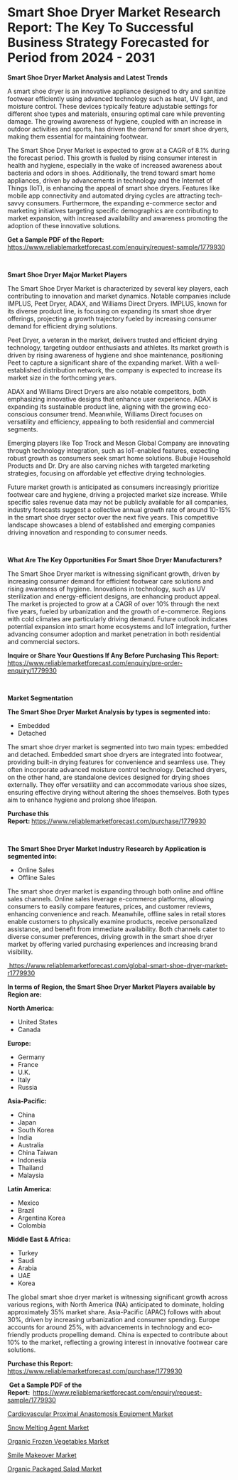 <p><h1>Smart Shoe Dryer Market Research Report: The Key To Successful Business Strategy Forecasted for Period from 2024 - 2031</h1></p><p><strong>Smart Shoe Dryer Market Analysis and Latest Trends</strong></p>
<p><p>A smart shoe dryer is an innovative appliance designed to dry and sanitize footwear efficiently using advanced technology such as heat, UV light, and moisture control. These devices typically feature adjustable settings for different shoe types and materials, ensuring optimal care while preventing damage. The growing awareness of hygiene, coupled with an increase in outdoor activities and sports, has driven the demand for smart shoe dryers, making them essential for maintaining footwear.</p><p>The Smart Shoe Dryer Market is expected to grow at a CAGR of 8.1% during the forecast period. This growth is fueled by rising consumer interest in health and hygiene, especially in the wake of increased awareness about bacteria and odors in shoes. Additionally, the trend toward smart home appliances, driven by advancements in technology and the Internet of Things (IoT), is enhancing the appeal of smart shoe dryers. Features like mobile app connectivity and automated drying cycles are attracting tech-savvy consumers. Furthermore, the expanding e-commerce sector and marketing initiatives targeting specific demographics are contributing to market expansion, with increased availability and awareness promoting the adoption of these innovative solutions.</p></p>
<p><strong>Get a Sample PDF of the Report:&nbsp;</strong> <a href="https://www.reliablemarketforecast.com/enquiry/request-sample/1779930?utm_campaign=1130&utm_medium=2&utm_source=Github&utm_content=ia&utm_term=09102024&utm_id=smart-shoe-dryer">https://www.reliablemarketforecast.com/enquiry/request-sample/1779930</a></p>
<p>&nbsp;</p>
<p><strong>Smart Shoe Dryer Major Market Players</strong></p>
<p><p>The Smart Shoe Dryer Market is characterized by several key players, each contributing to innovation and market dynamics. Notable companies include IMPLUS, Peet Dryer, ADAX, and Williams Direct Dryers. IMPLUS, known for its diverse product line, is focusing on expanding its smart shoe dryer offerings, projecting a growth trajectory fueled by increasing consumer demand for efficient drying solutions.</p><p>Peet Dryer, a veteran in the market, delivers trusted and efficient drying technology, targeting outdoor enthusiasts and athletes. Its market growth is driven by rising awareness of hygiene and shoe maintenance, positioning Peet to capture a significant share of the expanding market. With a well-established distribution network, the company is expected to increase its market size in the forthcoming years.</p><p>ADAX and Williams Direct Dryers are also notable competitors, both emphasizing innovative designs that enhance user experience. ADAX is expanding its sustainable product line, aligning with the growing eco-conscious consumer trend. Meanwhile, Williams Direct focuses on versatility and efficiency, appealing to both residential and commercial segments.</p><p>Emerging players like Top Trock and Meson Global Company are innovating through technology integration, such as IoT-enabled features, expecting robust growth as consumers seek smart home solutions. Bubujie Household Products and Dr. Dry are also carving niches with targeted marketing strategies, focusing on affordable yet effective drying technologies.</p><p>Future market growth is anticipated as consumers increasingly prioritize footwear care and hygiene, driving a projected market size increase. While specific sales revenue data may not be publicly available for all companies, industry forecasts suggest a collective annual growth rate of around 10-15% in the smart shoe dryer sector over the next five years. This competitive landscape showcases a blend of established and emerging companies driving innovation and responding to consumer needs.</p></p>
<p>&nbsp;</p>
<p><strong>What Are The Key Opportunities For Smart Shoe Dryer Manufacturers?</strong></p>
<p><p>The Smart Shoe Dryer market is witnessing significant growth, driven by increasing consumer demand for efficient footwear care solutions and rising awareness of hygiene. Innovations in technology, such as UV sterilization and energy-efficient designs, are enhancing product appeal. The market is projected to grow at a CAGR of over 10% through the next five years, fueled by urbanization and the growth of e-commerce. Regions with cold climates are particularly driving demand. Future outlook indicates potential expansion into smart home ecosystems and IoT integration, further advancing consumer adoption and market penetration in both residential and commercial sectors.</p></p>
<p><strong>Inquire or Share Your Questions If Any Before Purchasing This Report:</strong> <a href="https://www.reliablemarketforecast.com/enquiry/pre-order-enquiry/1779930?utm_campaign=1130&utm_medium=2&utm_source=Github&utm_content=ia&utm_term=09102024&utm_id=smart-shoe-dryer">https://www.reliablemarketforecast.com/enquiry/pre-order-enquiry/1779930</a></p>
<p>&nbsp;</p>
<p><strong>Market Segmentation</strong></p>
<p><strong>The Smart Shoe Dryer Market Analysis by types is segmented into:</strong></p>
<p><ul><li>Embedded</li><li>Detached</li></ul></p>
<p><p>The smart shoe dryer market is segmented into two main types: embedded and detached. Embedded smart shoe dryers are integrated into footwear, providing built-in drying features for convenience and seamless use. They often incorporate advanced moisture control technology. Detached dryers, on the other hand, are standalone devices designed for drying shoes externally. They offer versatility and can accommodate various shoe sizes, ensuring effective drying without altering the shoes themselves. Both types aim to enhance hygiene and prolong shoe lifespan.</p></p>
<p><strong>Purchase this Report:&nbsp;</strong><a href="https://www.reliablemarketforecast.com/purchase/1779930?utm_campaign=1130&utm_medium=2&utm_source=Github&utm_content=ia&utm_term=09102024&utm_id=smart-shoe-dryer">https://www.reliablemarketforecast.com/purchase/1779930</a></p>
<p>&nbsp;</p>
<p><strong>The Smart Shoe Dryer Market Industry Research by Application is segmented into:</strong></p>
<p><ul><li>Online Sales</li><li>Offline Sales</li></ul></p>
<p><p>The smart shoe dryer market is expanding through both online and offline sales channels. Online sales leverage e-commerce platforms, allowing consumers to easily compare features, prices, and customer reviews, enhancing convenience and reach. Meanwhile, offline sales in retail stores enable customers to physically examine products, receive personalized assistance, and benefit from immediate availability. Both channels cater to diverse consumer preferences, driving growth in the smart shoe dryer market by offering varied purchasing experiences and increasing brand visibility.</p></p>
<p><a href="https://www.reliablemarketforecast.com/global-smart-shoe-dryer-market-r1779930?utm_campaign=1130&utm_medium=2&utm_source=Github&utm_content=ia&utm_term=09102024&utm_id=smart-shoe-dryer">&nbsp;https://www.reliablemarketforecast.com/global-smart-shoe-dryer-market-r1779930</a></p>
<p><strong>In terms of Region, the Smart Shoe Dryer Market Players available by Region are:</strong></p>
<p>
    <p> <strong> North America: </strong>
        <ul>
            <li>United States</li>
            <li>Canada</li>
        </ul>
        </p> 
    <p> <strong> Europe: </strong>
        <ul>
            <li>Germany</li>
            <li>France</li>
            <li>U.K.</li>
            <li>Italy</li>
            <li>Russia</li>
        </ul>
        </p> 
    <p> <strong> Asia-Pacific: </strong>
        <ul>
            <li>China</li>
            <li>Japan</li>
            <li>South Korea</li>
            <li>India</li>
            <li>Australia</li>
            <li>China Taiwan</li>
            <li>Indonesia</li>
            <li>Thailand</li>
            <li>Malaysia</li>
        </ul>
        </p> 
    <p> <strong> Latin America: </strong>
        <ul>
            <li>Mexico</li>
            <li>Brazil</li>
            <li>Argentina Korea</li>
            <li>Colombia</li>
        </ul>
        </p> 
    <p> <strong> Middle East & Africa: </strong>
        <ul>
            <li>Turkey</li>
            <li>Saudi</li>
            <li>Arabia</li>
            <li>UAE</li>
            <li>Korea</li>
        </ul>
    </p>
    </p>
<p><p>The global smart shoe dryer market is witnessing significant growth across various regions, with North America (NA) anticipated to dominate, holding approximately 35% market share. Asia-Pacific (APAC) follows with about 30%, driven by increasing urbanization and consumer spending. Europe accounts for around 25%, with advancements in technology and eco-friendly products propelling demand. China is expected to contribute about 10% to the market, reflecting a growing interest in innovative footwear care solutions.</p></p>
<p><strong>Purchase this Report: </strong><a href="https://www.reliablemarketforecast.com/purchase/1779930?utm_campaign=1130&utm_medium=2&utm_source=Github&utm_content=ia&utm_term=09102024&utm_id=smart-shoe-dryer">https://www.reliablemarketforecast.com/purchase/1779930</a></p>
<p>&nbsp;<strong>Get a Sample PDF of the Report:&nbsp;&nbsp;</strong><a href="https://www.reliablemarketforecast.com/enquiry/request-sample/1779930?utm_campaign=1130&utm_medium=2&utm_source=Github&utm_content=ia&utm_term=09102024&utm_id=smart-shoe-dryer">https://www.reliablemarketforecast.com/enquiry/request-sample/1779930</a></p>
<p><strong></strong></p>
<p><p><a href="https://github.com/diedrer4btm/Market-Research-Report-List-1/blob/main/cardiovascular-proximal-anastomosis-equipment-market.md?utm_campaign=1130&utm_medium=2&utm_source=Github&utm_content=ia&utm_term=09102024&utm_id=smart-shoe-dryer">Cardiovascular Proximal Anastomosis Equipment Market</a></p><p><a href="https://www.linkedin.com/pulse/navigating-snow-melting-agent-market-expert-analysis-forecast-w8etf?utm_campaign=1130&utm_medium=2&utm_source=Github&utm_content=ia&utm_term=09102024&utm_id=smart-shoe-dryer">Snow Melting Agent Market</a></p><p><a href="https://issuu.com/reportprime-2/docs/organic-frozen-vegetables-market-si_cfad4efccd90bf?utm_campaign=1130&utm_medium=2&utm_source=Github&utm_content=ia&utm_term=09102024&utm_id=smart-shoe-dryer">Organic Frozen Vegetables Market</a></p><p><a href="https://www.linkedin.com/pulse/global-smile-makeover-industry-analysis-report-market-size-glqse?utm_campaign=1130&utm_medium=2&utm_source=Github&utm_content=ia&utm_term=09102024&utm_id=smart-shoe-dryer">Smile Makeover Market</a></p><p><a href="https://issuu.com/reportprime-2/docs/organic-packaged-salad-market-size-_d02c1739605a91?utm_campaign=1130&utm_medium=2&utm_source=Github&utm_content=ia&utm_term=09102024&utm_id=smart-shoe-dryer">Organic Packaged Salad Market</a></p></p>